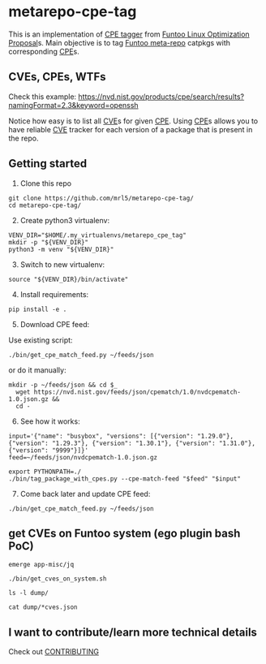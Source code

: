 # metarepo-cpe-tag
This is an implementation of [CPE tagger] from [Funtoo Linux Optimization Proposal]s.
Main objective is to tag [Funtoo meta-repo] catpkgs with corresponding
[CPE]s.


## CVEs, CPEs, WTFs
Check this example: https://nvd.nist.gov/products/cpe/search/results?namingFormat=2.3&keyword=openssh

Notice how easy is to list all [CVE]s for given [CPE]. Using [CPE]s allows you to
have reliable [CVE] tracker for each version of a package that is present in the
repo.


## Getting started
1. Clone this repo
```
git clone https://github.com/mrl5/metarepo-cpe-tag/
cd metarepo-cpe-tag/
```
2. Create python3 virtualenv:
```
VENV_DIR="$HOME/.my_virtualenvs/metarepo_cpe_tag"
mkdir -p "${VENV_DIR}"
python3 -m venv "${VENV_DIR}"
```
3. Switch to new virtualenv:
```
source "${VENV_DIR}/bin/activate"
```
4. Install requirements:
```
pip install -e .
```
5. Download CPE feed:

Use existing script:
```
./bin/get_cpe_match_feed.py ~/feeds/json
```
or do it manually:
```
mkdir -p ~/feeds/json && cd $_
  wget https://nvd.nist.gov/feeds/json/cpematch/1.0/nvdcpematch-1.0.json.gz &&
  cd -
```
6. See how it works:
```
input='{"name": "busybox", "versions": [{"version": "1.29.0"}, {"version": "1.29.3"}, {"version": "1.30.1"}, {"version": "1.31.0"}, {"version": "9999"}]}'
feed=~/feeds/json/nvdcpematch-1.0.json.gz

export PYTHONPATH=./
./bin/tag_package_with_cpes.py --cpe-match-feed "$feed" "$input"
```

7. Come back later and update CPE feed:
```
./bin/get_cpe_match_feed.py ~/feeds/json
```

## get CVEs on Funtoo system (ego plugin bash PoC)
```
emerge app-misc/jq

./bin/get_cves_on_system.sh

ls -l dump/

cat dump/*cves.json
```


## I want to contribute/learn more technical details
Check out [CONTRIBUTING](CONTRIBUTING.md)


[Funtoo meta-repo]: https://github.com/funtoo/meta-repo
[CVE]: https://nvd.nist.gov/vuln
[CPE]: https://nvd.nist.gov/products/cpe
[CPE tagger]: https://www.funtoo.org/FLOP:CPE_tagger
[Funtoo Linux Optimization Proposal]: https://www.funtoo.org/Category:FLOP

